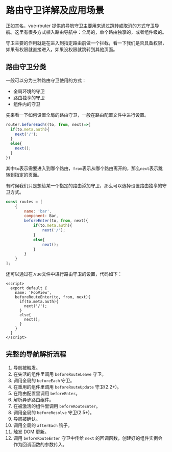 # 路由守卫详解及应用场景

正如其名，vue-router 提供的导航守卫主要用来通过跳转或取消的方式守卫导航。这里有很多方式植入路由导航中：全局的，单个路由独享的，或者组件级的。

守卫主要的作用就是在进入到指定路由前做一个拦截，看一下我们是否具备权限，如果有权限就直接进入，如果没权限就跳转到其他页面。

## 路由守卫分类

一般可以分为三种路由守卫使用的方式：

- 全局环境的守卫
- 路由独享的守卫
- 组件内的守卫

先来看一下如何设置全局的路由守卫，一般在路由配置文件中进行设置。

```js
router.beforeEach((to, from, next)=>{
  if(to.meta.auth){
    next('/');
  }
  else{
    next();
  }
})
```

其中`to`表示需要进入到哪个路由，`from`表示从哪个路由离开的，那么`next`表示跳转到指定的页面。

有时候我们只是想给某一个指定的路由添加守卫，那么可以选择设置路由独享的守卫方式。

```js
const routes = [
    {
        name: 'bar',
        component: Bar,
        beforeEnter(to, from, next){
            if(to.meta.auth){
                next('/');
            }
            else{
                next();
            }
        }
    }
];
```

还可以通过在.vue文件中进行路由守卫的设置，代码如下：

```vue
<script>
  export default {
    name: 'FooView',
    beforeRouteEnter(to, from, next){
      if(to.meta.auth){
        next('/');
      }
      else{
        next();
      }
    }
  }
</script>
```

## 完整的导航解析流程

1. 导航被触发。
2. 在失活的组件里调用 `beforeRouteLeave` 守卫。
3. 调用全局的 `beforeEach` 守卫。
4. 在重用的组件里调用 `beforeRouteUpdate` 守卫(2.2+)。
5. 在路由配置里调用 `beforeEnter`。
6. 解析异步路由组件。
7. 在被激活的组件里调用 `beforeRouteEnter`。
8. 调用全局的 `beforeResolve` 守卫(2.5+)。
9. 导航被确认。
10. 调用全局的 `afterEach` 钩子。
11. 触发 DOM 更新。
12. 调用 `beforeRouteEnter` 守卫中传给 `next` 的回调函数，创建好的组件实例会作为回调函数的参数传入。
